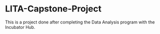 # LITA-Capstone-Project
This is a project done after completing the Data Analysis program with the Incubator Hub.
